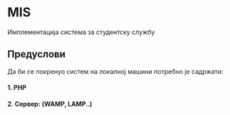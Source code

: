 # MIS
Имплементација система за студентску службу

## Предуслови
Да би се покренуо систем на локалној машини потребно је садржати:

#### 1. PHP 
#### 2. Сервер: (WAMP, LAMP..)
